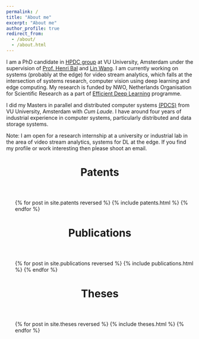 ```yaml
---
permalink: /
title: "About me"
excerpt: "About me"
author_profile: true
redirect_from: 
  - /about/
  - /about.html
---
```

I am a PhD candidate in [HPDC group](https://www.vuhpdc.net) at VU University, Amsterdam under the supervision of [Prof. Henri Bal](https://www.cs.vu.nl/~bal/) and [Lin Wang](https://linwang.info/). I am currently working on systems (probably at the edge) for video stream analytics, which falls at the intersection of systems research, computer vision using deep learning and edge computing. My research is funded by NWO, Netherlands Organisation for Scientific Research as a part of [Efficient Deep Learning](https://www.nwo.nl/en/research-and-results/programmes/perspectief/perspectief+programmes/2017/edl) programme.

I did my Masters in parallel and distributed computer systems [(PDCS)](https://masters.vu.nl/en/programmes/parallel-distributed-computer-systems/index.aspx) from VU University, Amsterdam with *Cum Laude*. I have around four years of industrial experience in computer systems, particularly distributed and data storage systems.

<p class="notice--info"> Note:  I am open for a research internship at a university or industrial lab in the area of video stream analytics, systems for DL at the edge. If you find my profile or work interesting then please shoot an email. </p>

<header>
<h1 class="page__title" itemprop="headline" id="patents">Patents
</h1>
</header>
<ul>
{% for post in site.patents reversed %}
  {% include patents.html %}
{% endfor %}
</ul>


<header>
<h1 class="page__title" itemprop="headline" id="publications">Publications</h1>
</header>
<ul>
{% for post in site.publications reversed %}
  {% include publications.html %}
{% endfor %}
</ul>

<header>
<h1 class="page__title" itemprop="headline" id="theses">Theses
</h1>
</header>
<ul>
{% for post in site.theses reversed %}
  {% include theses.html %}
{% endfor %}
</ul>

